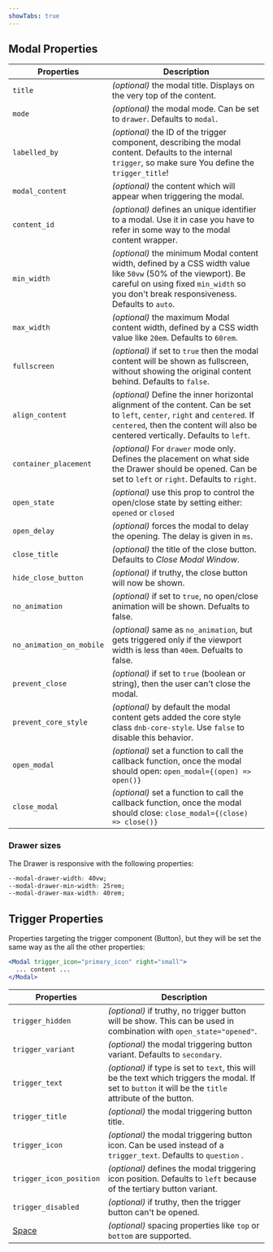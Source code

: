 ```yaml
---
showTabs: true
---
```


## Modal Properties

| Properties               | Description                                                                                                                                                                                                      |
| ------------------------ | ---------------------------------------------------------------------------------------------------------------------------------------------------------------------------------------------------------------- |
| `title`                  | _(optional)_ the modal title. Displays on the very top of the content.                                                                                                                                           |
| `mode`                   | _(optional)_ the modal mode. Can be set to `drawer`. Defaults to `modal`.                                                                                                                                        |
| `labelled_by`            | _(optional)_ the ID of the trigger component, describing the modal content. Defaults to the internal `trigger`, so make sure You define the `trigger_title`!                                                     |
| `modal_content`          | _(optional)_ the content which will appear when triggering the modal.                                                                                                                                            |
| `content_id`             | _(optional)_ defines an unique identifier to a modal. Use it in case you have to refer in some way to the modal content wrapper.                                                                                 |
| `min_width`              | _(optional)_ the minimum Modal content width, defined by a CSS width value like `50vw` (50% of the viewport). Be careful on using fixed `min_width` so you don't break responsiveness. Defaults to `auto`.       |
| `max_width`              | _(optional)_ the maximum Modal content width, defined by a CSS width value like `20em`. Defaults to `60rem`.                                                                                                     |
| `fullscreen`             | _(optional)_ if set to `true` then the modal content will be shown as fullscreen, without showing the original content behind. Defaults to `false`.                                                              |
| `align_content`          | _(optional)_ Define the inner horizontal alignment of the content. Can be set to `left`, `center`, `right` and `centered`. If `centered`, then the content will also be centered vertically. Defaults to `left`. |
| `container_placement`    | _(optional)_ For `drawer` mode only. Defines the placement on what side the Drawer should be opened. Can be set to `left` or `right`. Defaults to `right`.                                                       |
| `open_state`             | _(optional)_ use this prop to control the open/close state by setting either: `opened` or `closed`                                                                                                               |
| `open_delay`             | _(optional)_ forces the modal to delay the opening. The delay is given in `ms`.                                                                                                                                  |
| `close_title`            | _(optional)_ the title of the close button. Defaults to _Close Modal Window_.                                                                                                                                    |
| `hide_close_button`      | _(optional)_ if truthy, the close button will now be shown.                                                                                                                                                      |
| `no_animation`           | _(optional)_ if set to `true`, no open/close animation will be shown. Defualts to false.                                                                                                                         |
| `no_animation_on_mobile` | _(optional)_ same as `no_animation`, but gets triggered only if the viewport width is less than `40em`. Defualts to false.                                                                                       |
| `prevent_close`          | _(optional)_ if set to `true` (boolean or string), then the user can't close the modal.                                                                                                                          |
| `prevent_core_style`     | _(optional)_ by default the modal content gets added the core style class `dnb-core-style`. Use `false` to disable this behavior.                                                                                |
| `open_modal`             | _(optional)_ set a function to call the callback function, once the modal should open: `open_modal={(open) => open()}`                                                                                           |
| `close_modal`            | _(optional)_ set a function to call the callback function, once the modal should close: `close_modal={(close) => close()}`                                                                                       |

### Drawer sizes

The Drawer is responsive with the following properties:

```css
--modal-drawer-width: 40vw;
--modal-drawer-min-width: 25rem;
--modal-drawer-max-width: 40rem;
```

## Trigger Properties

Properties targeting the trigger component (Button), but they will be set the same way as the all the other properties:

```jsx
<Modal trigger_icon="primary_icon" right="small">
  ... content ...
</Modal>
```

| Properties                                  | Description                                                                                                                                               |
| ------------------------------------------- | --------------------------------------------------------------------------------------------------------------------------------------------------------- |
| `trigger_hidden`                            | _(optional)_ if truthy, no trigger button will be show. This can be used in combination with `open_state="opened"`.                                       |
| `trigger_variant`                           | _(optional)_ the modal triggering button variant. Defaults to `secondary`.                                                                                |
| `trigger_text`                              | _(optional)_ if type is set to `text`, this will be the text which triggers the modal. If set to `button` it will be the `title` attribute of the button. |
| `trigger_title`                             | _(optional)_ the modal triggering button title.                                                                                                           |
| `trigger_icon`                              | _(optional)_ the modal triggering button icon. Can be used instead of a `trigger_text`. Defaults to `question` .                                          |
| `trigger_icon_position`                     | _(optional)_ defines the modal triggering icon position. Defaults to `left` because of the tertiary button variant.                                       |
| `trigger_disabled`                          | _(optional)_ if truthy, then the trigger button can't be opened.                                                                                          |
| [Space](/uilib/components/space/properties) | _(optional)_ spacing properties like `top` or `bottom` are supported.                                                                                     |
